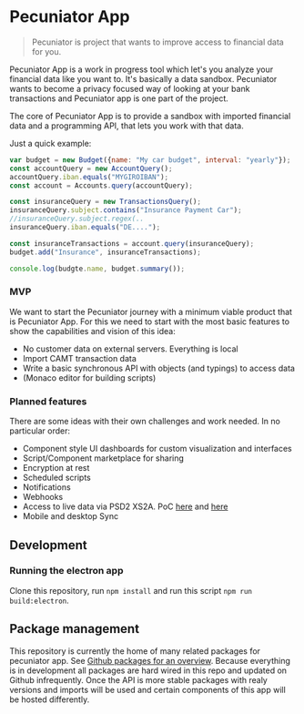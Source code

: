 # Pecuniator App

> Pecuniator is project that wants to improve access to financial data for you.

Pecuniator App is a work in progress tool which let's you analyze your financial data like you want to. It's basically a data sandbox. Pecuniator wants to become a privacy focused way of looking at your bank transactions and Pecuniator app is one part of the project.

The core of Pecuniator App is to provide a sandbox with imported financial data and a programming API, that lets you work with that data.

Just a quick example:

```javascript
var budget = new Budget({name: "My car budget", interval: "yearly"});
const accountQuery = new AccountQuery();
accountQuery.iban.equals("MYGIROIBAN");
const account = Accounts.query(accountQuery);

const insuranceQuery = new TransactionsQuery();
insuranceQuery.subject.contains("Insurance Payment Car");
//insuranceQuery.subject.regex(..
insuranceQuery.iban.equals("DE....");

const insuranceTransactions = account.query(insuranceQuery);
budget.add("Insurance", insuranceTransactions);

console.log(budgte.name, budget.summary());
```

### MVP

We want to start the Pecuniator journey with a minimum viable product that is Pecuniator App. For this we need to start with the most basic features to show the capabilities and vision of this idea:

* No customer data on external servers. Everything is local
* Import CAMT transaction data
* Write a basic synchronous API with objects (and typings) to access data
* (Monaco editor for building scripts)

### Planned features

There are some ideas with their own challenges and work needed. In no particular order:

* Component style UI dashboards for custom visualization and interfaces
* Script/Component marketplace for sharing
* Encryption at rest
* Scheduled scripts
* Notifications
* Webhooks
* Access to live data via PSD2 XS2A. PoC [here](https://github.com/Merzlabs/pycuniator) and [here](https://github.com/Merzlabs/pecuniatordotgo)
* Mobile and desktop Sync

## Development

### Running the electron app

Clone this repository, run `npm install` and run this script `npm run build:electron`.

## Package management

This repository is currently the home of many related packages for pecuniator app. See [Github packages for an overview](https://github.com/Merzlabs/pecuniator-app/packages). Because everything is in development all packages are hard wired in this repo and updated on Github infrequently. Once the API is more stable packages with realy versions and imports will be used and certain components of this app will be hosted differently.